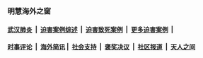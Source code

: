 
### 明慧海外之窗

####  [武汉肺炎](indexes/365.md?t=07012000) &nbsp;|&nbsp;  [迫害案例综述](indexes/328.md?t=07012000) &nbsp;|&nbsp; [迫害致死案例](indexes/277.md?t=07012000)  &nbsp;|&nbsp; [更多迫害案例](indexes/81.md?t=07012000)  &nbsp;|&nbsp; 
####  [时事评论](indexes/19.md?t=07012000) &nbsp;|&nbsp; [海外简讯](indexes/245.md?t=07012000)&nbsp;|&nbsp;  [社会支持](indexes/140.md?t=07012000) &nbsp;|&nbsp; [褒奖决议](indexes/282.md?t=07012000) &nbsp;|&nbsp; [社区报道](indexes/91.md?t=07012000)  &nbsp;|&nbsp; [天人之间](indexes/78.md?t=07012000) 

